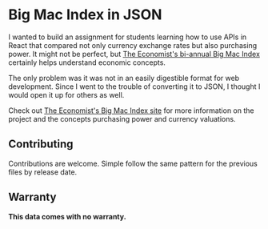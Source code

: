 # Big Mac Index in JSON

I wanted to build an assignment for students learning how to use APIs in React that compared not only currency exchange rates but also purchasing power. It might not be perfect, but [The Economist's bi-annual Big Mac Index](http://www.economist.com/content/big-mac-index) certainly helps understand economic concepts.

The only problem was it was not in an easily digestible format for web development. Since I went to the trouble of converting it to JSON, I thought I would open it up for others as well.

Check out [The Economist's Big Mac Index site](http://www.economist.com/content/big-mac-index) for more information on the project and the concepts purchasing power and currency valuations.

## Contributing

Contributions are welcome. Simple follow the same pattern for the previous files by release date.

## Warranty

**This data comes with no warranty.**
